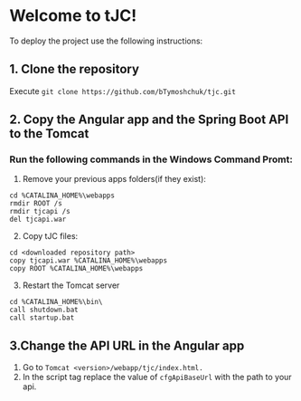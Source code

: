 # Welcome to tJC!
To deploy the project use the following instructions:
## 1. Clone the repository
Execute `git clone https://github.com/bTymoshchuk/tjc.git`
## 2. Copy the Angular app and the Spring Boot API to the Tomcat
### Run the following commands in  the Windows Command Promt:
1. Remove your previous apps folders(if they exist):
```
cd %CATALINA_HOME%\webapps
rmdir ROOT /s
rmdir tjcapi /s
del tjcapi.war
```
 2. Copy tJC files:
```
cd <downloaded repository path>
copy tjcapi.war %CATALINA_HOME%\webapps
copy ROOT %CATALINA_HOME%\webapps
```
 3. Restart the Tomcat server
```
cd %CATALINA_HOME%\bin\
call shutdown.bat
call startup.bat
```
## 3.Change the API URL in the Angular app
1. Go to `Tomcat <version>/webapp/tjc/index.html.`
2. In the script tag replace the value of `cfgApiBaseUrl` with the path to your api.
